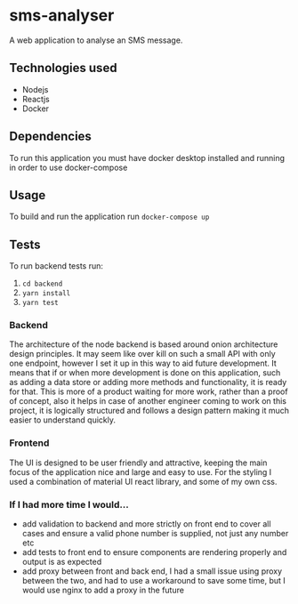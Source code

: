 # sms-analyser
A web application to analyse an SMS message.

## Technologies used
- Nodejs
- Reactjs
- Docker

## Dependencies
To run this application you must have docker desktop installed and running in order to use docker-compose

## Usage
To build and run the application run `docker-compose up`

## Tests
To run backend tests run:
1. `cd backend` 
2. `yarn install`
3. `yarn test`

### Backend
The architecture of the node backend is based around onion architecture design principles. It may seem like over kill on such a small API with only one endpoint, however I set it up in this way to aid future development. It means that if or when more development is done on this application, such as adding a data store or adding more methods and functionality, it is ready for that. This is more of a product waiting for more work, rather than a proof of concept, also it helps in case of another engineer coming to work on this project, it is logically structured and follows a design pattern making it much easier to understand quickly.

### Frontend
The UI is designed to be user friendly and attractive, keeping the main focus of the application nice and large and easy to use. For the styling I used a combination of material UI react library, and some of my own css.

### If I had more time I would...
- add validation to backend and more strictly on front end to cover all cases and ensure a valid phone number is supplied, not just any number etc
- add tests to front end to ensure components are rendering properly and output is as expected
- add proxy between front and back end, I had a small issue using proxy between the two, and had to use a workaround to save some time, but I would use nginx to add a proxy in the future
